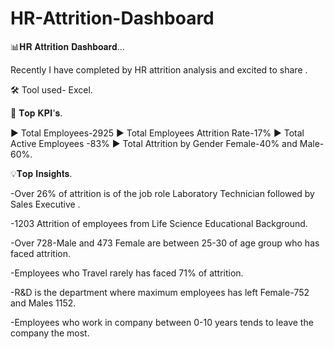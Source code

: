# HR-Attrition-Dashboard
📊𝐇𝐑 𝐀𝐭𝐭𝐫𝐢𝐭𝐢𝐨𝐧 𝐃𝐚𝐬𝐡𝐛𝐨𝐚𝐫𝐝...

Recently I have completed by HR attrition analysis and excited to share .

🛠 Tool used- Excel.

📌 𝐓𝐨𝐩 𝐊𝐏𝐈'𝐬.

▶ Total Employees-2925
▶ Total Employees Attrition Rate-17%
▶ Total Active Employees -83%
▶ Total Attrition by Gender Female-40% and Male-60%.

💡𝐓𝐨𝐩 𝐈𝐧𝐬𝐢𝐠𝐡𝐭𝐬.

-Over 26% of attrition is of the job role Laboratory Technician followed by Sales Executive .

-1203 Attrition of employees from Life Science Educational Background.

-Over 728-Male and 473 Female are between 25-30 of age group who has faced attrition.

-Employees who Travel rarely has faced 71% of attrition. 

-R&D is the department where maximum employees has left Female-752 and Males 1152.

-Employees who work in company between 0-10 years tends to leave the company the most.

